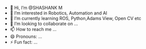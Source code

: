 - 👋 Hi, I’m @SHASHANK M
- 👀 I’m interested in Robotics, Automation and AI
- 🌱 I’m currently learning ROS, Python,Adams View, Open CV etc
- 💞️ I’m looking to collaborate on ...
- 📫 How to reach me ...
- 😄 Pronouns: ...
- ⚡ Fun fact: ...

<!---
SICKSHANK/SICKSHANK is a ✨ special ✨ repository because its `README.md` (this file) appears on your GitHub profile.
You can click the Preview link to take a look at your changes.
--->
